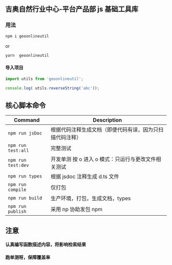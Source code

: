 ## 吉奥自然行业中心-平台产品部 js 基础工具库

### 用法

```sh
npm i geoonlineutil
```

or

```sh
yarn  geoonlineutil
```

#### 导入项目

```js
import utils from 'geoonlineutil';

console.log( utils.reverseString('abc'));
```

## 核心脚本命令

| Command            | Description                                              |
| ------------------ | -------------------------------------------------------- |
| `npm run jsDoc`    | 根据代码注释生成文档（即便代码有误，因为只扫描代码注释） |
| `npm run test:all` | 完整测试                                                 |
| `npm run test:dev` | 开发单测 按 o 进入 o 模式：只运行与更改文件相关测试      |
| `npm run types`    | 根据 jsdoc 注释生成 d.ts 文件                            |
| `npm run compile`  | 仅打包                                                   |
| `npm run build`    | 生产环境，打包，生成文档，types                          |
| `npm run publish`  | 采用 np 协助发包 npm                                     |


## 注意
#### 认真编写函数描述内容，将影响检索结果
#### 跑单测呀，保障覆盖率
